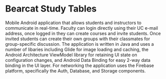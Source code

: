 # Bearcat Study Tables
Mobile Android application that allows students and instructors to communicate in real-time. Faculty can login directly using their UC e-mail address, once logged in they can create courses and invite students. Once invited students can create their own groups with their classmates for group-specific discussion. The application is written in Java and uses a number of libaries including Glide for image loading and caching, the Android Architecture ViewModel library for retaining UI state on configuration changes, and Android Data Binding for easy 2-way data binding in the UI layer. For networking the application uses the Firebase platform, specifically the Auth, Database, and Storage components.
